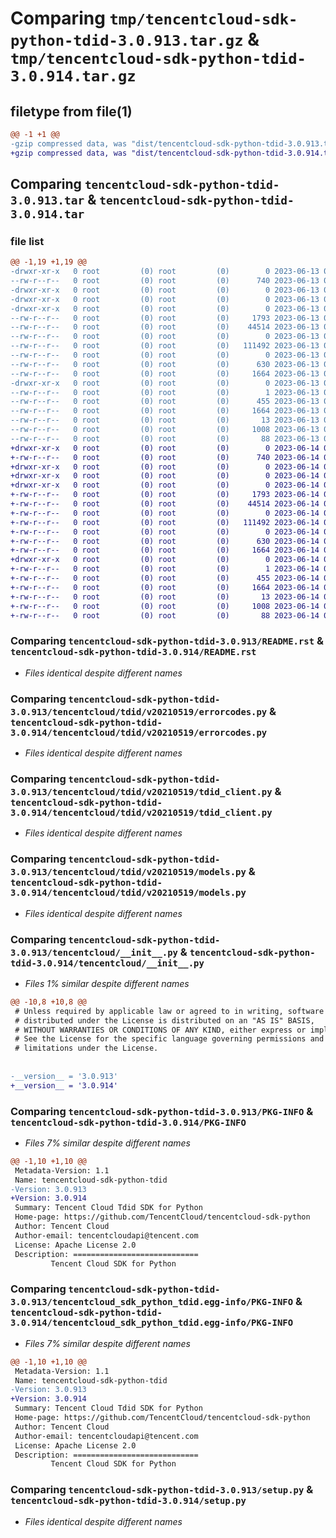 # Comparing `tmp/tencentcloud-sdk-python-tdid-3.0.913.tar.gz` & `tmp/tencentcloud-sdk-python-tdid-3.0.914.tar.gz`

## filetype from file(1)

```diff
@@ -1 +1 @@
-gzip compressed data, was "dist/tencentcloud-sdk-python-tdid-3.0.913.tar", last modified: Tue Jun 13 02:26:24 2023, max compression
+gzip compressed data, was "dist/tencentcloud-sdk-python-tdid-3.0.914.tar", last modified: Wed Jun 14 00:35:29 2023, max compression
```

## Comparing `tencentcloud-sdk-python-tdid-3.0.913.tar` & `tencentcloud-sdk-python-tdid-3.0.914.tar`

### file list

```diff
@@ -1,19 +1,19 @@
-drwxr-xr-x   0 root         (0) root         (0)        0 2023-06-13 02:26:24.000000 tencentcloud-sdk-python-tdid-3.0.913/
--rw-r--r--   0 root         (0) root         (0)      740 2023-06-13 02:26:24.000000 tencentcloud-sdk-python-tdid-3.0.913/README.rst
-drwxr-xr-x   0 root         (0) root         (0)        0 2023-06-13 02:26:24.000000 tencentcloud-sdk-python-tdid-3.0.913/tencentcloud/
-drwxr-xr-x   0 root         (0) root         (0)        0 2023-06-13 02:26:24.000000 tencentcloud-sdk-python-tdid-3.0.913/tencentcloud/tdid/
-drwxr-xr-x   0 root         (0) root         (0)        0 2023-06-13 02:26:24.000000 tencentcloud-sdk-python-tdid-3.0.913/tencentcloud/tdid/v20210519/
--rw-r--r--   0 root         (0) root         (0)     1793 2023-06-13 02:26:24.000000 tencentcloud-sdk-python-tdid-3.0.913/tencentcloud/tdid/v20210519/errorcodes.py
--rw-r--r--   0 root         (0) root         (0)    44514 2023-06-13 02:26:24.000000 tencentcloud-sdk-python-tdid-3.0.913/tencentcloud/tdid/v20210519/tdid_client.py
--rw-r--r--   0 root         (0) root         (0)        0 2023-06-13 02:26:24.000000 tencentcloud-sdk-python-tdid-3.0.913/tencentcloud/tdid/v20210519/__init__.py
--rw-r--r--   0 root         (0) root         (0)   111492 2023-06-13 02:26:24.000000 tencentcloud-sdk-python-tdid-3.0.913/tencentcloud/tdid/v20210519/models.py
--rw-r--r--   0 root         (0) root         (0)        0 2023-06-13 02:26:24.000000 tencentcloud-sdk-python-tdid-3.0.913/tencentcloud/tdid/__init__.py
--rw-r--r--   0 root         (0) root         (0)      630 2023-06-13 02:26:24.000000 tencentcloud-sdk-python-tdid-3.0.913/tencentcloud/__init__.py
--rw-r--r--   0 root         (0) root         (0)     1664 2023-06-13 02:26:24.000000 tencentcloud-sdk-python-tdid-3.0.913/PKG-INFO
-drwxr-xr-x   0 root         (0) root         (0)        0 2023-06-13 02:26:24.000000 tencentcloud-sdk-python-tdid-3.0.913/tencentcloud_sdk_python_tdid.egg-info/
--rw-r--r--   0 root         (0) root         (0)        1 2023-06-13 02:26:24.000000 tencentcloud-sdk-python-tdid-3.0.913/tencentcloud_sdk_python_tdid.egg-info/dependency_links.txt
--rw-r--r--   0 root         (0) root         (0)      455 2023-06-13 02:26:24.000000 tencentcloud-sdk-python-tdid-3.0.913/tencentcloud_sdk_python_tdid.egg-info/SOURCES.txt
--rw-r--r--   0 root         (0) root         (0)     1664 2023-06-13 02:26:24.000000 tencentcloud-sdk-python-tdid-3.0.913/tencentcloud_sdk_python_tdid.egg-info/PKG-INFO
--rw-r--r--   0 root         (0) root         (0)       13 2023-06-13 02:26:24.000000 tencentcloud-sdk-python-tdid-3.0.913/tencentcloud_sdk_python_tdid.egg-info/top_level.txt
--rw-r--r--   0 root         (0) root         (0)     1008 2023-06-13 02:26:24.000000 tencentcloud-sdk-python-tdid-3.0.913/setup.py
--rw-r--r--   0 root         (0) root         (0)       88 2023-06-13 02:26:24.000000 tencentcloud-sdk-python-tdid-3.0.913/setup.cfg
+drwxr-xr-x   0 root         (0) root         (0)        0 2023-06-14 00:35:29.000000 tencentcloud-sdk-python-tdid-3.0.914/
+-rw-r--r--   0 root         (0) root         (0)      740 2023-06-14 00:35:29.000000 tencentcloud-sdk-python-tdid-3.0.914/README.rst
+drwxr-xr-x   0 root         (0) root         (0)        0 2023-06-14 00:35:29.000000 tencentcloud-sdk-python-tdid-3.0.914/tencentcloud/
+drwxr-xr-x   0 root         (0) root         (0)        0 2023-06-14 00:35:29.000000 tencentcloud-sdk-python-tdid-3.0.914/tencentcloud/tdid/
+drwxr-xr-x   0 root         (0) root         (0)        0 2023-06-14 00:35:29.000000 tencentcloud-sdk-python-tdid-3.0.914/tencentcloud/tdid/v20210519/
+-rw-r--r--   0 root         (0) root         (0)     1793 2023-06-14 00:35:29.000000 tencentcloud-sdk-python-tdid-3.0.914/tencentcloud/tdid/v20210519/errorcodes.py
+-rw-r--r--   0 root         (0) root         (0)    44514 2023-06-14 00:35:29.000000 tencentcloud-sdk-python-tdid-3.0.914/tencentcloud/tdid/v20210519/tdid_client.py
+-rw-r--r--   0 root         (0) root         (0)        0 2023-06-14 00:35:29.000000 tencentcloud-sdk-python-tdid-3.0.914/tencentcloud/tdid/v20210519/__init__.py
+-rw-r--r--   0 root         (0) root         (0)   111492 2023-06-14 00:35:29.000000 tencentcloud-sdk-python-tdid-3.0.914/tencentcloud/tdid/v20210519/models.py
+-rw-r--r--   0 root         (0) root         (0)        0 2023-06-14 00:35:29.000000 tencentcloud-sdk-python-tdid-3.0.914/tencentcloud/tdid/__init__.py
+-rw-r--r--   0 root         (0) root         (0)      630 2023-06-14 00:35:29.000000 tencentcloud-sdk-python-tdid-3.0.914/tencentcloud/__init__.py
+-rw-r--r--   0 root         (0) root         (0)     1664 2023-06-14 00:35:29.000000 tencentcloud-sdk-python-tdid-3.0.914/PKG-INFO
+drwxr-xr-x   0 root         (0) root         (0)        0 2023-06-14 00:35:29.000000 tencentcloud-sdk-python-tdid-3.0.914/tencentcloud_sdk_python_tdid.egg-info/
+-rw-r--r--   0 root         (0) root         (0)        1 2023-06-14 00:35:29.000000 tencentcloud-sdk-python-tdid-3.0.914/tencentcloud_sdk_python_tdid.egg-info/dependency_links.txt
+-rw-r--r--   0 root         (0) root         (0)      455 2023-06-14 00:35:29.000000 tencentcloud-sdk-python-tdid-3.0.914/tencentcloud_sdk_python_tdid.egg-info/SOURCES.txt
+-rw-r--r--   0 root         (0) root         (0)     1664 2023-06-14 00:35:29.000000 tencentcloud-sdk-python-tdid-3.0.914/tencentcloud_sdk_python_tdid.egg-info/PKG-INFO
+-rw-r--r--   0 root         (0) root         (0)       13 2023-06-14 00:35:29.000000 tencentcloud-sdk-python-tdid-3.0.914/tencentcloud_sdk_python_tdid.egg-info/top_level.txt
+-rw-r--r--   0 root         (0) root         (0)     1008 2023-06-14 00:35:29.000000 tencentcloud-sdk-python-tdid-3.0.914/setup.py
+-rw-r--r--   0 root         (0) root         (0)       88 2023-06-14 00:35:29.000000 tencentcloud-sdk-python-tdid-3.0.914/setup.cfg
```

### Comparing `tencentcloud-sdk-python-tdid-3.0.913/README.rst` & `tencentcloud-sdk-python-tdid-3.0.914/README.rst`

 * *Files identical despite different names*

### Comparing `tencentcloud-sdk-python-tdid-3.0.913/tencentcloud/tdid/v20210519/errorcodes.py` & `tencentcloud-sdk-python-tdid-3.0.914/tencentcloud/tdid/v20210519/errorcodes.py`

 * *Files identical despite different names*

### Comparing `tencentcloud-sdk-python-tdid-3.0.913/tencentcloud/tdid/v20210519/tdid_client.py` & `tencentcloud-sdk-python-tdid-3.0.914/tencentcloud/tdid/v20210519/tdid_client.py`

 * *Files identical despite different names*

### Comparing `tencentcloud-sdk-python-tdid-3.0.913/tencentcloud/tdid/v20210519/models.py` & `tencentcloud-sdk-python-tdid-3.0.914/tencentcloud/tdid/v20210519/models.py`

 * *Files identical despite different names*

### Comparing `tencentcloud-sdk-python-tdid-3.0.913/tencentcloud/__init__.py` & `tencentcloud-sdk-python-tdid-3.0.914/tencentcloud/__init__.py`

 * *Files 1% similar despite different names*

```diff
@@ -10,8 +10,8 @@
 # Unless required by applicable law or agreed to in writing, software
 # distributed under the License is distributed on an "AS IS" BASIS,
 # WITHOUT WARRANTIES OR CONDITIONS OF ANY KIND, either express or implied.
 # See the License for the specific language governing permissions and
 # limitations under the License.
 
 
-__version__ = '3.0.913'
+__version__ = '3.0.914'
```

### Comparing `tencentcloud-sdk-python-tdid-3.0.913/PKG-INFO` & `tencentcloud-sdk-python-tdid-3.0.914/PKG-INFO`

 * *Files 7% similar despite different names*

```diff
@@ -1,10 +1,10 @@
 Metadata-Version: 1.1
 Name: tencentcloud-sdk-python-tdid
-Version: 3.0.913
+Version: 3.0.914
 Summary: Tencent Cloud Tdid SDK for Python
 Home-page: https://github.com/TencentCloud/tencentcloud-sdk-python
 Author: Tencent Cloud
 Author-email: tencentcloudapi@tencent.com
 License: Apache License 2.0
 Description: ============================
         Tencent Cloud SDK for Python
```

### Comparing `tencentcloud-sdk-python-tdid-3.0.913/tencentcloud_sdk_python_tdid.egg-info/PKG-INFO` & `tencentcloud-sdk-python-tdid-3.0.914/tencentcloud_sdk_python_tdid.egg-info/PKG-INFO`

 * *Files 7% similar despite different names*

```diff
@@ -1,10 +1,10 @@
 Metadata-Version: 1.1
 Name: tencentcloud-sdk-python-tdid
-Version: 3.0.913
+Version: 3.0.914
 Summary: Tencent Cloud Tdid SDK for Python
 Home-page: https://github.com/TencentCloud/tencentcloud-sdk-python
 Author: Tencent Cloud
 Author-email: tencentcloudapi@tencent.com
 License: Apache License 2.0
 Description: ============================
         Tencent Cloud SDK for Python
```

### Comparing `tencentcloud-sdk-python-tdid-3.0.913/setup.py` & `tencentcloud-sdk-python-tdid-3.0.914/setup.py`

 * *Files identical despite different names*

